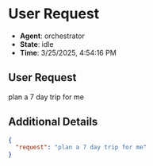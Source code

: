 # User Request

- **Agent**: orchestrator
- **State**: idle
- **Time**: 3/25/2025, 4:54:16 PM

## User Request

plan a 7 day trip for me

## Additional Details

```json
{
  "request": "plan a 7 day trip for me"
}
```

